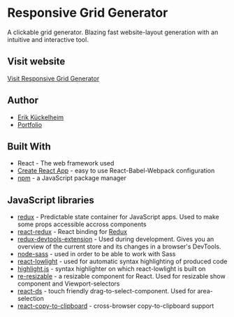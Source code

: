 # Responsive Grid Generator

A clickable grid generator. Blazing fast website-layout generation with an intuitive and interactive tool.

## Visit website

[Visit Responsive Grid Generator](https://responsive-grid-generator.netlify.com/)

## Author

- [Erik Kückelheim](https://github.com/kueckelheim)
- [Portfolio](https://erik-kueckelheim.com/)

## Built With

- React - The web framework used
- [Create React App](https://github.com/facebook/create-react-app) - easy to use React-Babel-Webpack configuration
- [npm](https://github.com/npm/cli) - a JavaScript package manager

## JavaScript libraries

- [redux](https://github.com/reduxjs/redux) - Predictable state container for JavaScript apps. Used to make some props accessible accross components
- [react-redux](https://github.com/reduxjs/react-redux) - React binding for [Redux](https://github.com/reduxjs/redux)
- [redux-devtools-extension](https://github.com/zalmoxisus/redux-devtools-extension) - Used during development. Gives you an overview of the current store and its changes in a browser's DevTools.
- [node-sass](https://github.com/sass/node-sass) - used in order to be able to work with Sass
- [react-lowlight](https://github.com/rexxars/react-lowlight) - used for automatic syntax highlighting of produced code
- [highlight.js](https://highlightjs.org/) - syntax highlighter on which react-lowlight is built on
- [re-resizable](https://github.com/bokuweb/re-resizable) - a resizable component for React. Used for resizable show component and Viewport-selectors
- [react-ds](https://github.com/aurbano/react-ds) - touch friendly drag-to-select-component. Used for area-selection
- [react-copy-to-clipboard](https://github.com/nkbt/react-copy-to-clipboard) - cross-browser copy-to-clipboard support
